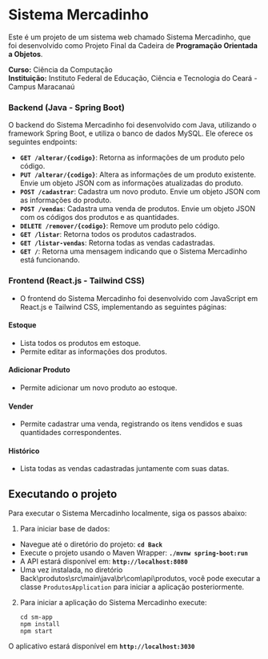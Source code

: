 # Sistema Mercadinho

Este é um projeto de um sistema web chamado Sistema Mercadinho, que foi desenvolvido como Projeto Final da Cadeira de **Programação Orientada a Objetos**.

**Curso:** Ciência da Computação  
**Instituição:** Instituto Federal de Educação, Ciência e Tecnologia do Ceará - Campus Maracanaú

### Backend (Java - Spring Boot)

O backend do Sistema Mercadinho foi desenvolvido com Java, utilizando o framework Spring Boot, e utiliza o banco de dados MySQL. Ele oferece os seguintes endpoints:

- **`GET /alterar/{codigo}`**: Retorna as informações de um produto pelo código.
- **`PUT /alterar/{codigo}`**: Altera as informações de um produto existente. Envie um objeto JSON com as informações atualizadas do produto.
- **`POST /cadastrar`**: Cadastra um novo produto. Envie um objeto JSON com as informações do produto.
- **`POST /vendas`**: Cadastra uma venda de produtos. Envie um objeto JSON com os códigos dos produtos e as quantidades.
- **`DELETE /remover/{codigo}`**: Remove um produto pelo código.
- **`GET /listar`**: Retorna todos os produtos cadastrados.
- **`GET /listar-vendas`**: Retorna todas as vendas cadastradas.
- **`GET /`**: Retorna uma mensagem indicando que o Sistema Mercadinho está funcionando.

### Frontend (React.js - Tailwind CSS)

- O frontend do Sistema Mercadinho foi desenvolvido com JavaScript em React.js e Tailwind CSS, implementando as seguintes páginas:

#### Estoque

- Lista todos os produtos em estoque.
- Permite editar as informações dos produtos.

#### Adicionar Produto

- Permite adicionar um novo produto ao estoque.

#### Vender

- Permite cadastrar uma venda, registrando os itens vendidos e suas quantidades correspondentes.

#### Histórico

- Lista todas as vendas cadastradas juntamente com suas datas.

## Executando o projeto

Para executar o Sistema Mercadinho localmente, siga os passos abaixo:

1. Para iniciar base de dados:

- Navegue até o diretório do projeto: **`cd Back`**
- Execute o projeto usando o Maven Wrapper: **`./mvnw spring-boot:run`**
- A API estará disponível em: **`http://localhost:8080`**
- Uma vez instalada, no diretório Back\produtos\src\main\java\br\com\api\produtos, você pode executar a classe `ProdutosApplication` para iniciar a aplicação posteriormente.

2. Para iniciar a aplicação do Sistema Mercadinho execute:

   ```shell
   cd sm-app
   npm install
   npm start
   ```

O aplicativo estará disponível em **`http://localhost:3030`**
